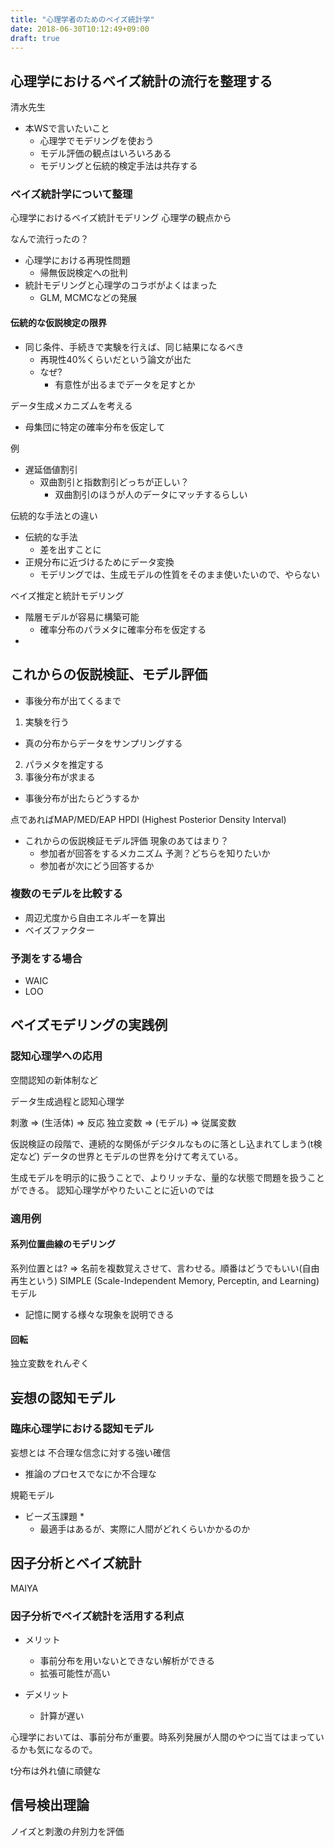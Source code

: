 ```yaml
---
title: "心理学者のためのベイズ統計学"
date: 2018-06-30T10:12:49+09:00
draft: true
---
```


## 心理学におけるベイズ統計の流行を整理する
清水先生
* 本WSで言いたいこと
  * 心理学でモデリングを使おう
  * モデル評価の観点はいろいろある
  * モデリングと伝統的検定手法は共存する

### ベイズ統計学について整理
心理学におけるベイズ統計モデリング
心理学の観点から

なんで流行ったの？
* 心理学における再現性問題
  * 帰無仮説検定への批判
* 統計モデリングと心理学のコラボがよくはまった
  * GLM, MCMCなどの発展

#### 伝統的な仮説検定の限界
* 同じ条件、手続きで実験を行えば、同じ結果になるべき
  * 再現性40%くらいだという論文が出た
  * なぜ?
    * 有意性が出るまでデータを足すとか

データ生成メカニズムを考える
* 母集団に特定の確率分布を仮定して

例
* 遅延価値割引
  * 双曲割引と指数割引どっちが正しい？
    * 双曲割引のほうが人のデータにマッチするらしい

伝統的な手法との違い
* 伝統的な手法
  * 差を出すことに
* 正規分布に近づけるためにデータ変換
  * モデリングでは、生成モデルの性質をそのまま使いたいので、やらない

ベイズ推定と統計モデリング
* 階層モデルが容易に構築可能
  * 確率分布のパラメタに確率分布を仮定する
* 

## これからの仮説検証、モデル評価
* 事後分布が出てくるまで

1. 実験を行う
  * 真の分布からデータをサンプリングする
2. パラメタを推定する
3. 事後分布が求まる

* 事後分布が出たらどうするか

点であればMAP/MED/EAP
HPDI (Highest Posterior Density Interval)

* これからの仮説検証モデル評価
現象のあてはまり？
  * 参加者が回答をするメカニズム
予測？どちらを知りたいか
  * 参加者が次にどう回答するか

### 複数のモデルを比較する
  * 周辺尤度から自由エネルギーを算出
  * ベイズファクター

### 予測をする場合
  * WAIC
  * LOO



## ベイズモデリングの実践例
### 認知心理学への応用
空間認知の新体制など

データ生成過程と認知心理学

刺激 => (生活体) => 反応
独立変数 => (モデル) => 従属変数

仮説検証の段階で、連続的な関係がデジタルなものに落とし込まれてしまう(t検定など)
データの世界とモデルの世界を分けて考えている。

生成モデルを明示的に扱うことで、よりリッチな、量的な状態で問題を扱うことができる。
認知心理学がやりたいことに近いのでは

### 適用例
#### 系列位置曲線のモデリング
系列位置とは? => 名前を複数覚えさせて、言わせる。順番はどうでもいい(自由再生という)
SIMPLE (Scale-Independent Memory, Perceptin, and Learning) モデル
  * 記憶に関する様々な現象を説明できる

#### 回転
独立変数をれんぞく


## 妄想の認知モデル
### 臨床心理学における認知モデル
妄想とは
不合理な信念に対する強い確信
  * 推論のプロセスでなにか不合理な

規範モデル
* ビーズ玉課題
  * 
  * 最適手はあるが、実際に人間がどれくらいかかるのか


## 因子分析とベイズ統計
MAIYA
### 因子分析でベイズ統計を活用する利点
* メリット
  * 事前分布を用いないとできない解析ができる
  * 拡張可能性が高い

* デメリット
  * 計算が遅い

心理学においては、事前分布が重要。時系列発展が人間のやつに当てはまっているかも気になるので。

t分布は外れ値に頑健な

## 信号検出理論
ノイズと刺激の弁別力を評価

